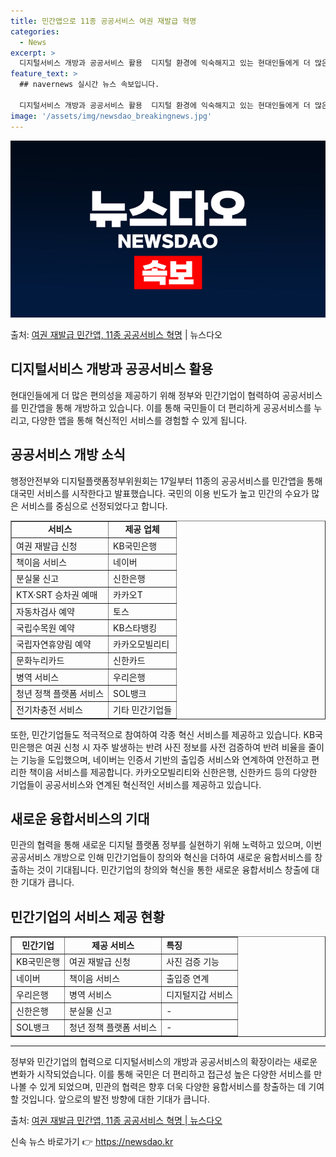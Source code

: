 ```yaml
---
title: 민간앱으로 11종 공공서비스 여권 재발급 혁명
categories:
  - News
excerpt: >
  디지털서비스 개방과 공공서비스 활용  디지털 환경에 익숙해지고 있는 현대인들에게 더 많은 편의성을 제공하기 …
feature_text: >
  ## navernews 실시간 뉴스 속보입니다.

  디지털서비스 개방과 공공서비스 활용  디지털 환경에 익숙해지고 있는 현대인들에게 더 많은 편의성을 제공하기 …
image: '/assets/img/newsdao_breakingnews.jpg'
---
```


![뉴스다오 속보](/assets/img/newsdao_breakingnews.jpg)

<p>출처: <a href="https://newsdao.kr/4283" rel="dofollow">여권 재발급 민간앱, 11종 공공서비스 혁명</a> | 뉴스다오</p>

<h2 data-ke-size="size26">디지털서비스 개방과 공공서비스 활용</h2>
<p data-ke-size="size16">현대인들에게 더 많은 편의성을 제공하기 위해 정부와 민간기업이 협력하여 공공서비스를 민간앱을 통해 개방하고 있습니다. 이를 통해 국민들이 더 편리하게 공공서비스를 누리고, 다양한 앱을 통해 혁신적인 서비스를 경험할 수 있게 됩니다.</p>

<h2 data-ke-size="size26">공공서비스 개방 소식</h2>
<p data-ke-size="size16">행정안전부와 디지털플랫폼정부위원회는 17일부터 11종의 공공서비스를 민간앱을 통해 대국민 서비스를 시작한다고 발표했습니다. 국민의 이용 빈도가 높고 민간의 수요가 많은 서비스를 중심으로 선정되었다고 합니다.</p>

<table style="width: 100%;" border="1">
<tbody>
<tr>
<td style="text-align: center; height: 17px;"><b>서비스</b></td>
<td style="text-align: center; height: 17px;"><b>제공 업체</b></td>
</tr>
<tr>
<td style="text-align: left;">여권 재발급 신청</td>
<td style="text-align: left;">KB국민은행</td>
</tr>
<tr>
<td style="text-align: left;">책이음 서비스</td>
<td style="text-align: left;">네이버</td>
</tr>
<tr>
<td style="text-align: left;">분실물 신고</td>
<td style="text-align: left;">신한은행</td>
</tr>
<tr>
<td style="text-align: left;">KTX·SRT 승차권 예매</td>
<td style="text-align: left;">카카오T</td>
</tr>
<tr>
<td style="text-align: left;">자동차검사 예약</td>
<td style="text-align: left;">토스</td>
</tr>
<tr>
<td style="text-align: left;">국립수목원 예약</td>
<td style="text-align: left;">KB스타뱅킹</td>
</tr>
<tr>
<td style="text-align: left;">국립자연휴양림 예약</td>
<td style="text-align: left;">카카오모빌리티</td>
</tr>
<tr>
<td style="text-align: left;">문화누리카드</td>
<td style="text-align: left;">신한카드</td>
</tr>
<tr>
<td style="text-align: left;">병역 서비스</td>
<td style="text-align: left;">우리은행</td>
</tr>
<tr>
<td style="text-align: left;">청년 정책 플랫폼 서비스</td>
<td style="text-align: left;">SOL뱅크</td>
</tr>
<tr>
<td style="text-align: left;">전기차충전 서비스</td>
<td style="text-align: left;">기타 민간기업들</td>
</tr>
</tbody>
</table>

<p data-ke-size="size16">또한, 민간기업들도 적극적으로 참여하여 각종 혁신 서비스를 제공하고 있습니다. KB국민은행은 여권 신청 시 자주 발생하는 반려 사진 정보를 사전 검증하여 반려 비율을 줄이는 기능을 도입했으며, 네이버는 인증서 기반의 출입증 서비스와 연계하여 안전하고 편리한 책이음 서비스를 제공합니다. 카카오모빌리티와 신한은행, 신한카드 등의 다양한 기업들이 공공서비스와 연계된 혁신적인 서비스를 제공하고 있습니다.</p>

<h2 data-ke-size="size26">새로운 융합서비스의 기대</h2>
<p data-ke-size="size16">민관의 협력을 통해 새로운 디지털 플랫폼 정부를 실현하기 위해 노력하고 있으며, 이번 공공서비스 개방으로 인해 민간기업들이 창의와 혁신을 더하여 새로운 융합서비스를 창출하는 것이 기대됩니다. 민간기업의 창의와 혁신을 통한 새로운 융합서비스 창출에 대한 기대가 큽니다.</p>

<h2 data-ke-size="size26">민간기업의 서비스 제공 현황</h2>

<table style="width: 100%;" border="1">
<tbody>
<tr>
<td style="text-align: center; height: 17px;"><b>민간기업</b></td>
<td style="text-align: center; height: 17px;"><b>제공 서비스</b></td>
<td style="text-align: left;"><b>특징</b></td>
</tr>
<tr>
<td style="text-align: left;">KB국민은행</td>
<td style="text-align: left;">여권 재발급 신청</td>
<td style="text-align: left;">사진 검증 기능</td>
</tr>
<tr>
<td style="text-align: left;">네이버</td>
<td style="text-align: left;">책이음 서비스</td>
<td style="text-align: left;">출입증 연계</td>
</tr>
<tr>
<td style="text-align: left;">우리은행</td>
<td style="text-align: left;">병역 서비스</td>
<td style="text-align: left;">디지털지갑 서비스</td>
</tr>
<tr>
<td style="text-align: left;">신한은행</td>
<td style="text-align: left;">분실물 신고</td>
<td style="text-align: left;">-</td>
</tr>
<tr>
<td style="text-align: left;">SOL뱅크</td>
<td style="text-align: left;">청년 정책 플랫폼 서비스</td>
<td style="text-align: left;">-</td>
</tr>
</tbody>
</table>

<hr>

<p data-ke-size="size16">정부와 민간기업의 협력으로 디지털서비스의 개방과 공공서비스의 확장이라는 새로운 변화가 시작되었습니다. 이를 통해 국민은 더 편리하고 접근성 높은 다양한 서비스를 만나볼 수 있게 되었으며, 민관의 협력은 향후 더욱 다양한 융합서비스를 창출하는 데 기여할 것입니다. 앞으로의 발전 방향에 대한 기대가 큽니다.</p>

<p data-ke-size="size16">출처: <a href="https://newsdao.kr/4283">여권 재발급 민간앱, 11종 공공서비스 혁명 | 뉴스다오</a></p> 

신속 뉴스 바로가기 👉 <a href="https://newsdao.kr" rel="dofollow">https://newsdao.kr</a>


